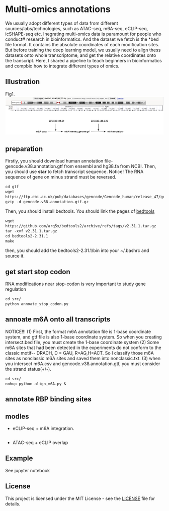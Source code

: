 # Multi-omics annotations
We usually adopt different types of data from different sources/labs/technologies, such as ATAC-seq, m6A-seq, eCLIP-seq, icSHAPE-seq etc. Inegrating multi-omics data is paramount for people who conduct# research in bioinformatics. And the dataset we fetch is the *bed file format. It contains the absolute coordinates of each modification sites. But before training the deep learning model, we usually need to align thess datasets onto whole transcriptome, and get the relative coordinates onto the transcript. Here, I shared a pipeline to teach beginners in bioinformatics and compbio how to integrate different types of omics.

## Illustration
Fig1.    
![Annoate m6A sites on genome](./images/m6A_genome.drawio.png)
## preparation
Firstly, you should download human annotation file-gencode.v38.annotation.gtf from ensembl and hg38.fa from NCBI. 
Then, you should use **star** to fetch transcript sequence. Notice! The RNA sequence of gene on minus strand must be reversed.   
```
cd gtf
wget https://ftp.ebi.ac.uk/pub/databases/gencode/Gencode_human/release_47/gencode.v47.chr_patch_hapl_scaff.annotation.gtf.gz
gzip -d gencode.v38.annotation.gtf.gz
```
Then, you should install bedtools. You should link the pages of [bedtools](https://github.com/arq5x/bedtools2/releases)
```
wget https://github.com/arq5x/bedtools2/archive/refs/tags/v2.31.1.tar.gz
tar -xvf v2.31.1.tar.gz
cd bedtools2-2.31.1
make
```
then, you should add the bedtools2-2.31.1/bin into your ~/.bashrc and source it. 

## get start stop codon
RNA modifications near stop-codon is very important to study gene regulation
```
cd src/
python annoate_stop_codon.py
```
## annoate m6A onto all transcripts
NOTICE!!!
(1) First, the format m6A annotation file is 1-base coordinate system, and gtf file is also 1-base coordinate system. So when you creating intersect.bed file, you must create the 1-base coordinate system
(2) Some m6A sites that had been detected in the experiments do not conform to the classic motif-- DRACH, D = GAU, R=AG,H=ACT. So I classify those m6A sites as nonclassic m6A sites and saved them into nonclassic.txt.
(3) when you intersect m6A.csv and gencode.v38.annotation.gtf, you must consider the strand status(+/-).

```
cd src/
nohup python align_m6A.py &
```

## annotate RBP binding sites


## modles
- eCLIP-seq + m6A integration.
```

```
- ATAC-seq + eCLIP overlap

## Example
See jupyter notebook

## License

This project is licensed under the MIT License - see the [LICENSE](LICENSE) file for details.
